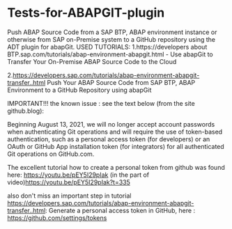 # Tests-for-ABAPGIT-plugin
Push  ABAP Source Code from a SAP BTP, ABAP environment instance or otherwise from SAP on-Premise system to a GitHub repository using the ADT plugin for abapGit.
USED TUTORIALS:
1.https://developers about BTP.sap.com/tutorials/abap-environment-abapgit.html -
Use abapGit to Transfer Your On-Premise ABAP Source Code to the Cloud

2.https://developers.sap.com/tutorials/abap-environment-abapgit-transfer..html
Push Your ABAP Source Code from SAP BTP, ABAP Environment to a GitHub Repository using abapGit

IMPORTANT!!!
the known issue :
 see the text below (from the site github.blog):
 
Beginning August 13, 2021, we will no longer accept account passwords when authenticating Git operations and will require the use of token-based authentication, such as a personal access token (for developers) or an OAuth or GitHub App installation token (for integrators) for all authenticated Git operations on GitHub.com.

The excellent tutorial how to create a personal token from github was found here:
https://youtu.be/pEY5I29pIak
(in the part of video)https://youtu.be/pEY5I29pIak?t=335

also don't miss an important step in tutorial https://developers.sap.com/tutorials/abap-environment-abapgit-transfer..html:
Generate a personal access token in GitHub, here : https://github.com/settings/tokens







